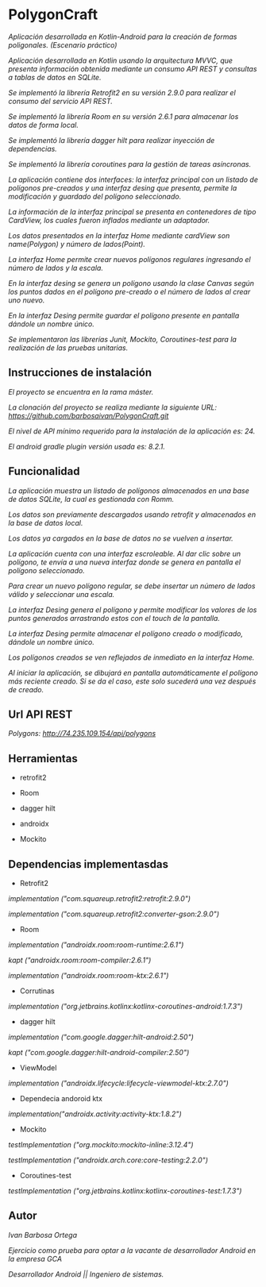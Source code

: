 # PolygonCraft
_Aplicación desarrollada en Kotlin-Android para la creación de formas poligonales. (Escenario práctico)_

_Aplicación desarrollada en Kotlin usando la arquitectura MVVC, que presenta información obtenida mediante un consumo API REST y consultas a tablas de datos en SQLite._

_Se implementó la librería Retrofit2 en su versión 2.9.0 para realizar el consumo del servicio API REST._

_Se implementó la librería Room en su versión 2.6.1 para almacenar los datos de forma local._

_Se implementó la librería dagger hilt para realizar inyección de dependencias._

_Se implementó la librería coroutines para la gestión de tareas asíncronas._

_La aplicación contiene dos interfaces: la interfaz principal con un listado de polígonos pre-creados y una interfaz desing que presenta, permite la modificación y guardado del polígono seleccionado._

_La información de la interfaz principal se presenta en contenedores de tipo CardView, los cuales fueron inflados mediante un adaptador._

_Los datos presentados en la interfaz Home mediante cardView son name(Polygon) y número de lados(Point)._

_La interfaz Home permite crear nuevos polígonos regulares ingresando el número de lados y la escala._

_En la interfaz desing se genera un polígono usando la clase Canvas según los puntos dados en el polígono pre-creado o el número de lados al crear uno nuevo._

_En la interfaz Desing permite guardar el polígono presente en pantalla dándole un nombre único._

_Se implementaron las librerías Junit, Mockito, Coroutines-test para la realización de las pruebas unitarias._


## Instrucciones de instalación

_El proyecto se encuentra en la rama máster._

_La clonación del proyecto se realiza mediante la siguiente URL: https://github.com/barbosaivan/PolygonCraft.git_

_El nivel de API mínimo requerido para la instalación de la aplicación es: 24._

_El android gradle plugin versión usada es: 8.2.1._

## Funcionalidad
_La aplicación muestra un listado de polígonos almacenados en una base de datos SQLite, la cual es gestionada con Romm._

_Los datos son previamente descargados usando retrofit y almacenados en la base de datos local._

_Los datos ya cargados en la base de datos no se vuelven a insertar._

_La aplicación cuenta con una interfaz escroleable. Al dar clic sobre un polígono, te envía a una nueva interfaz donde se genera en pantalla el polígono seleccionado._

_Para crear un nuevo polígono regular, se debe insertar un número de lados válido y seleccionar una escala._

_La interfaz Desing genera el polígono y permite modificar los valores de los puntos generados arrastrando estos con el touch de la pantalla._

_La interfaz Desing permite almacenar el polígono creado o modificado, dándole un nombre único._

_Los polígonos creados se ven reflejados de inmediato en la interfaz Home._

_Al iniciar la aplicación, se dibujará en pantalla automáticamente el polígono más reciente creado. Si se da el caso, este solo sucederá una vez después de creado._

## Url API REST
_Polygons:_
_http://74.235.109.154/api/polygons_

 
 ## Herramientas

 * retrofit2

 * Room

 * dagger hilt
 
 * androidx

 * Mockito
 
 ## Dependencias implementasdas

* Retrofit2

_implementation ("com.squareup.retrofit2:retrofit:2.9.0")_

_implementation ("com.squareup.retrofit2:converter-gson:2.9.0")_


* Room

_implementation ("androidx.room:room-runtime:2.6.1")_

_kapt ("androidx.room:room-compiler:2.6.1")_

_implementation ("androidx.room:room-ktx:2.6.1")_

* Corrutinas

_implementation ("org.jetbrains.kotlinx:kotlinx-coroutines-android:1.7.3")_

* dagger hilt

_implementation ("com.google.dagger:hilt-android:2.50")_

_kapt ("com.google.dagger:hilt-android-compiler:2.50")_

* ViewModel

 _implementation ("androidx.lifecycle:lifecycle-viewmodel-ktx:2.7.0")_

* Dependecia andoroid ktx

_implementation("androidx.activity:activity-ktx:1.8.2")_

* Mockito

_testImplementation ("org.mockito:mockito-inline:3.12.4")_

_testImplementation ("androidx.arch.core:core-testing:2.2.0")_

* Coroutines-test

_testImplementation ("org.jetbrains.kotlinx:kotlinx-coroutines-test:1.7.3")_

 ## Autor
_Ivan Barbosa Ortega_

_Ejercicio como prueba para optar a la vacante de desarrollador Android en la empresa GCA_

_Desarrollador Android || Ingeniero de sistemas._
